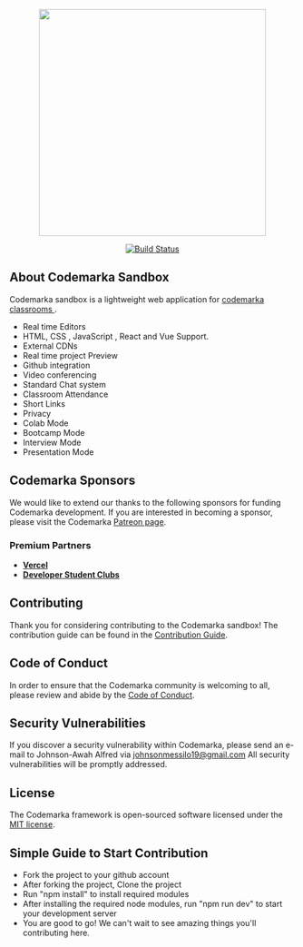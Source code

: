 <p align="center"><a href="https://sandbox.codemarka.dev" target="_blank"><img src="https://avatars0.githubusercontent.com/u/72467876?s=460&u=84db6281488164d91aed07ed13744ad31a284561&v=4" width="400"></a></p>

<p align="center">
<a href="https://travis-ci.org/codemarka/sandbox"><img src="https://travis-ci.org/codemarka/sandbox.svg" alt="Build Status"></a>
</p>

## About Codemarka Sandbox

Codemarka sandbox is a lightweight web application for <a target="_blank" href="https://codemarka.dev">codemarka classrooms </a>.

- Real time Editors 
- HTML, CSS , JavaScript , React and Vue Support.
- External CDNs
- Real time project Preview
- Github integration
- Video conferencing
- Standard Chat system
- Classroom Attendance
- Short Links
- Privacy
- Colab Mode
- Bootcamp Mode
- Interview Mode
- Presentation Mode

## Codemarka Sponsors

We would like to extend our thanks to the following sponsors for funding Codemarka development. 
If you are interested in becoming a sponsor, please visit the Codemarka [Patreon page](https://www.patreon.com/codemon_).

### Premium Partners

- **[Vercel](https://vercel.com/)**
- **[Developer Student Clubs](https://dsc.community.dev)**

## Contributing

Thank you for considering contributing to the Codemarka sandbox! The contribution guide can be found in the [Contribution Guide](https://codemarka.dev/docs/contributions).

## Code of Conduct

In order to ensure that the Codemarka community is welcoming to all, please review and abide by the [Code of Conduct](https://codemarka.dev/docs/contributions#code-of-conduct).

## Security Vulnerabilities

If you discover a security vulnerability within Codemarka, please send an e-mail to Johnson-Awah Alfred via [johnsonmessilo19@gmail.com](mailto:johnsonmessilo19@gmail.com) All security vulnerabilities will be promptly addressed.

## License

The Codemarka framework is open-sourced software licensed under the [MIT license](https://opensource.org/licenses/MIT).

## Simple Guide to Start Contribution

- Fork the project to your github account
- After forking the project, Clone the project
- Run "npm install" to install required modules
- After installing the required node modules, run "npm run dev" to start your development server
- You are good to go! We can't wait to see amazing things you'll contributing here.